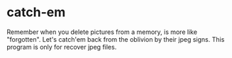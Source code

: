# catch-em

Remember when you delete pictures from a memory, is more like "forgotten". Let's catch'em back from the oblivion by their jpeg signs. This program is only for recover jpeg files.
